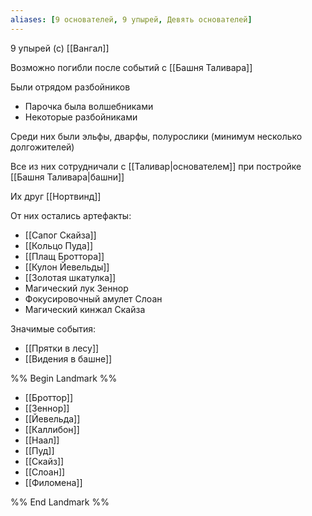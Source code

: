 ```yaml
---
aliases: [9 основателей, 9 упырей, Девять основателей]
---
```


9 упырей (с) [[Вангал]]

Возможно погибли после событий с [[Башня Таливара]]

Были отрядом разбойников

- Парочка была волшебниками
- Некоторые разбойниками

Среди них были эльфы, дварфы, полурослики (минимум несколько долгожителей)

Все из них сотрудничали с [[Таливар|основателем]] при постройке [[Башня Таливара|башни]]

Их друг [[Нортвинд]]

От них остались артефакты:

- [[Сапог Скайза]]
- [[Кольцо Пуда]]
- [[Плащ Броттора]]
- [[Кулон Йевельды]]
- [[Золотая шкатулка]]
- Магический лук Зеннор
- Фокусировочный амулет Слоан
- Магический кинжал Скайза

Значимые события:

- [[Прятки в лесу]]
- [[Видения в башне]]

%% Begin Landmark %%

- [[Броттор]]
- [[Зеннор]]
- [[Йевельда]]
- [[Каллибон]]
- [[Наал]]
- [[Пуд]]
- [[Скайз]]
- [[Слоан]]
- [[Филомена]]

%% End Landmark %%
